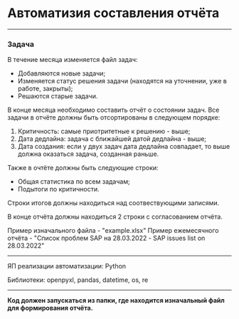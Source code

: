 # Автоматизия составления отчёта
____

### Задача

В течение месяца изменяется файл задач:
+ Добавляются новые задачи;
+ Изменяется статус решения задачи (находятся на уточнении, уже в работе, закрыты);
+ Решаются старые задачи.

В конце месяца необходимо составить отчёт о состоянии задач. Все задачи в отчёте должны быть отсортированы в следующем порядке:
1. Критичность: самые приотритетные к решению - выше;
2. Дата дедлайна: задача с ближайшей датой дедлайна - выше;
3. Дата создания: если у двух задач дата дедлайна совпадает, то выше должна оказаться задача, созданная раньше. 

Также в очтёте должны быть следующие строки: 
* Общая статистика по всем задачам;
* Подытоги по критичности.

Строки итогов должны находиться над соотвествующими записями.

В конце отчёта должны находиться 2 строки с согласованием отчёта. 

Пример изначального файла - "example.xlsx"
Пример ежемесячного отчёта - "Список проблем SAP на 28.03.2022 - SAP issues list on 28.03.2022"

____

ЯП реализации автоматизации: Python

Библиотеки: openpyxl, pandas, datetime, os, re
____

**Код должен запускаться из папки, где находится изначальный файл для формирования отчёта.**
